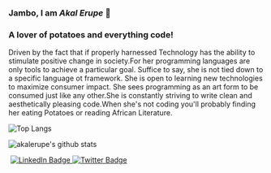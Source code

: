 ### Jambo, I am ***Akal Erupe*** 👋
### A lover of potatoes and everything code!
Driven by the fact that if properly harnessed Technology has the ability
    to stimulate positive change in society.For her programming languages are only tools
    to achieve a particular goal. Suffice to say, she is not tied down to a specific 
    language ot framework. She is open to learning new technologies to maximize consumer
    impact. She sees programming as an art form to be consumed  just like any other.She is constantly
     striving to write clean and aesthetically pleasing code.When she's not coding you'll 
     probably finding her eating Potatoes or reading African Literature. 

![Top Langs](https://github-readme-stats.vercel.app/api/top-langs/?username=akalerupe&layout=compact&theme=dark&hide_border=true)

![akalerupe's github stats](https://github-readme-stats.vercel.app/api?username=akalerupe&show_icons=true&hide_border=true&theme=dark)

 <div id="badges" >
  <img src="https://komarev.com/ghpvc/?akalerupe&style=flat-square&color=blue" alt=""/>
  <a href="https://www.linkedin.com/in/akal-erupe-1b71a4210/">
    <img src="https://img.shields.io/badge/LinkedIn-blue?style=for-the-badge&logo=linkedin&logoColor=white" alt="LinkedIn Badge"/>
  </a>
  <a href="https://twitter.com/AkalErupe">
    <img src="https://img.shields.io/badge/Twitter-blue?style=for-the-badge&logo=twitter&logoColor=white" alt="Twitter Badge"/>
  </a>
</div>
